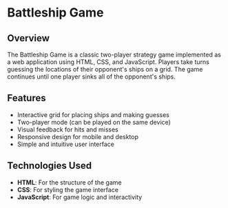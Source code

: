 # Battleship Game

## Overview

The Battleship Game is a classic two-player strategy game implemented as a web application using HTML, CSS, and JavaScript. Players take turns guessing the locations of their opponent's ships on a grid. The game continues until one player sinks all of the opponent's ships.

## Features

- Interactive grid for placing ships and making guesses
- Two-player mode (can be played on the same device)
- Visual feedback for hits and misses
- Responsive design for mobile and desktop
- Simple and intuitive user interface

## Technologies Used

- **HTML**: For the structure of the game
- **CSS**: For styling the game interface
- **JavaScript**: For game logic and interactivity

